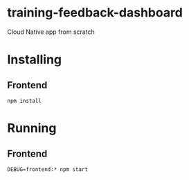 # training-feedback-dashboard
Cloud Native app from scratch

# Installing

## Frontend

```
npm install
```

# Running

## Frontend

```
DEBUG=frontend:* npm start
```